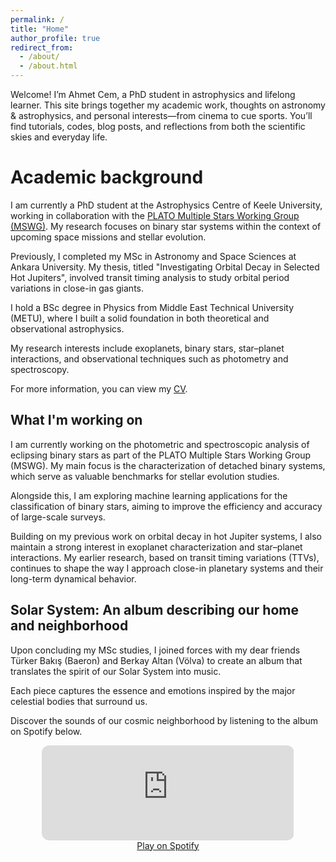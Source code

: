 ```yaml
---
permalink: /
title: "Home"
author_profile: true
redirect_from: 
  - /about/
  - /about.html
---
```


Welcome! I’m Ahmet Cem, a PhD student in astrophysics and lifelong learner.
This site brings together my academic work, thoughts on astronomy & astrophysics, and personal interests—from cinema to cue sports.
You’ll find tutorials, codes, blog posts, and reflections from both the scientific skies and everyday life. 

Academic background
======
I am currently a PhD student at the Astrophysics Centre of Keele University, working in collaboration with the [PLATO Multiple Stars Working Group (MSWG)](https://arxiv.org/abs/2502.07994). My research focuses on binary star systems within the context of upcoming space missions and stellar evolution.

Previously, I completed my MSc in Astronomy and Space Sciences at Ankara University. My thesis, titled "Investigating Orbital Decay in Selected Hot Jupiters", involved transit timing analysis to study orbital period variations in close-in gas giants.

I hold a BSc degree in Physics from Middle East Technical University (METU), where I built a solid foundation in both theoretical and observational astrophysics.

My research interests include exoplanets, binary stars, star–planet interactions, and observational techniques such as photometry and spectroscopy.

For more information, you can view my [CV](/cv).

What I'm working on
------
I am currently working on the photometric and spectroscopic analysis of eclipsing binary stars as part of the PLATO Multiple Stars Working Group (MSWG). My main focus is the characterization of detached binary systems, which serve as valuable benchmarks for stellar evolution studies.

Alongside this, I am exploring machine learning applications for the classification of binary stars, aiming to improve the efficiency and accuracy of large-scale surveys.

Building on my previous work on orbital decay in hot Jupiter systems, I also maintain a strong interest in exoplanet characterization and star–planet interactions. My earlier research, based on transit timing variations (TTVs), continues to shape the way I approach close-in planetary systems and their long-term dynamical behavior.

Solar System: An album describing our home and neighborhood
------
Upon concluding my MSc studies, I joined forces with my dear friends Türker Bakış (Baeron) and Berkay Altan (Völva) to create an album that translates the spirit of our Solar System into music.

Each piece captures the essence and emotions inspired by the major celestial bodies that surround us.

Discover the sounds of our cosmic neighborhood by listening to the album on Spotify below.

<div align="center">
<iframe style="border-radius:12px" src="https://open.spotify.com/embed/playlist/4AdX5W3WUQ2ASzecS7Dg5F?si=8chxMeHpT9-I1joItOvr_w" width="80%" height="152" frameborder="0" allowtransparency="true" allow="encrypted-media"></iframe>
<br>
<a href="https://open.spotify.com/playlist/4AdX5W3WUQ2ASzecS7Dg5F?si=cc91245b06974d5b&pt=796028e13f46dd204a74458f9122ed57" target="_blank">Play on Spotify</a>
</div>
